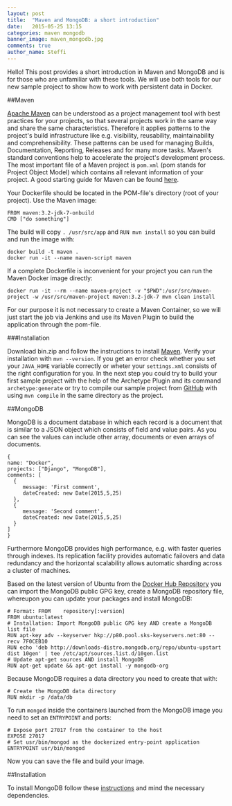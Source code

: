 ```yaml
---
layout: post
title:  "Maven and MongoDB: a short introduction"
date:   2015-05-25 13:15
categories: maven mongodb
banner_image: maven_mongodb.jpg
comments: true
author_name: Steffi
---
```


Hello! This post provides a short introduction in Maven and MongoDB and is for those who are unfamiliar with these tools. We will use both tools for our new sample project to show how to work with persistent data in Docker.

<!--more-->

##Maven

[Apache Maven](https://maven.apache.org/index.html) can be understood as a project management tool with best practices for your projects, so that several projects work in the same way and share the same characteristics. Therefore it applies patterns to the project's build infrastructure like e.g. visibility, reusability, maintainability and comprehensibility. These patterns can be used for managing Builds, Documentation, Reporting, Releases and for many more tasks. Maven's standard conventions help to accelerate the project's development process. The most important file of a Maven project is `pom.xml` (pom stands for Project Object Model) which contains all relevant information of your project. A good starting guide for Maven can be found [here](https://maven.apache.org/guides/getting-started/maven-in-five-minutes.html).

Your Dockerfile should be located in the POM-file's directory (root of your project). Use the Maven image:

    FROM maven:3.2-jdk-7-onbuild
    CMD ["do something"]

The build will copy `. /usr/src/app` and `RUN mvn install` so you can build and run the image with:

    docker build -t maven .
    docker run -it --name maven-script maven

If a complete Dockerfile is inconvenient for your project you can run the Maven Docker image directly:

    docker run -it --rm --name maven-project -v "$PWD":/usr/src/maven-project -w /usr/src/maven-project maven:3.2-jdk-7 mvn clean install

For our purpose it is not necessary to create a Maven Container, so we will just start the job via Jenkins and use its Maven Plugin to build the application through the pom-file. 

###Installation

Download bin.zip and follow the instructions to install [Maven](http://maven.apache.org/download.cgi). Verify your installation with `mvn --version`. If you get an error check whether you set your `JAVA_HOME` variable correctly or wheter your `settings.xml` consists of the right configuration for you.
In the next step you could try to build your first sample project with the help of the Archetype Plugin and its command `archetype:generate` or try to compile our sample project from [GitHub](https://github.com/learning-continuous-deployment/java-mongodb-sample) with using `mvn compile` in the same directory as the project.


##MongoDB

MongoDB is a document database in which each record is a document that is similar to a JSON object which consists of field and value pairs. As you can see the values can include other array, documents or even arrays of documents.

    {
    name: "Docker",
    projects: ["Django", "MongoDB"],
    comments: [
      {
         message: 'First comment',
         dateCreated: new Date(2015,5,25)
      },
      {
         message: 'Second comment',
         dateCreated: new Date(2015,5,25)
      }
    ]
    }

Furthermore MongoDB provides high performance, e.g. with faster queries through indexes. Its replication facility provides automatic failovers and data redundancy and the horizontal scalability allows automatic sharding across a cluster of machines.

Based on the latest version of Ubuntu from the [Docker Hub Repository](https://registry.hub.docker.com/_/ubuntu/) you can import the MongoDB public GPG key, create a MongoDB repository file, whereupon you can update your packages and install MongoDB:

    # Format: FROM    repository[:version]
    FROM ubuntu:latest
    # Installation: Import MongoDB public GPG key AND create a MongoDB list file
    RUN apt-key adv --keyserver hkp://p80.pool.sks-keyservers.net:80 --recv 7F0CEB10
    RUN echo 'deb http://downloads-distro.mongodb.org/repo/ubuntu-upstart dist 10gen' | tee /etc/apt/sources.list.d/10gen.list
    # Update apt-get sources AND install MongoDB
    RUN apt-get update && apt-get install -y mongodb-org

Because MongoDB requires a data directory you need to create that with:

    # Create the MongoDB data directory
    RUN mkdir -p /data/db
To run `mongod` inside the containers launched from the MongoDB image you need to set an `ENTRYPOINT` and ports:

    # Expose port 27017 from the container to the host
    EXPOSE 27017
    # Set usr/bin/mongod as the dockerized entry-point application
    ENTRYPOINT usr/bin/mongod

Now you can save the file and build your image.


##Installation

To install MongoDB follow these [instructions](http://docs.mongodb.org/manual/installation/) and mind the necessary dependencies. 
